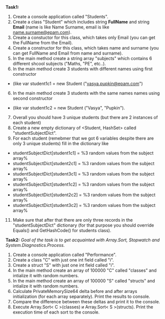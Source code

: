 **Task1:** 
1) Create a console application called "Students".
2) Create a class "Student" which includes string **FullName** and string **Email** (name is like Name Surname, email is like name.surname@epam.com).
3) Create a constuctor for this class, which takes only Email (you can get the FullName from the Email).
4) Create a constructor for this class, which takes name and surname (you can get FullName and Email from name and surname).
5) In the main method create a string array "subjects" which contains 6 different shcool subjects ("Maths, "PE", etc..).
5) In the main method create 3 students with different names using first constructor
- (like var student1c1 = new Student ("vasya.pupkin@epam.com")
6) In the main method create 3 students with the same names names using second constructor
- (like var student1c2 = new Student ("Vasya", "Pupkin").
7) Overall you should have 3 unique students (but there are 2 instances of each student)
9) Create a new empty dictionary of <Student, HashSet<string>> called "studentSubjectDict".
10) For each student (remebmer that we got 6 variables despite there are only 3 unique students) fill in the dictionary like

- studentSubjectDict[student1c1] = %3 random values from the subject array%
- studentSubjectDict[student2c1] = %3 random values from the subject array%
- studentSubjectDict[student3c1] = %3 random values from the subject array%
- studentSubjectDict[student1c2] = %3 random values from the subject array%
- studentSubjectDict[student2c2] = %3 random values from the subject array%
- studentSubjectDict[student3c2] = %3 random values from the subject array%

11) Make sure that after that there are only three records in the "studentSubjectDict" dictionary
(for that purpose you should override Equals() and GetHashCode() for students class).

**Task2:** 
*Goal of the task is to get acquainted with Array.Sort, Stopwatch and System.Diagnostics.Process.*

1) Create a console application called "Performance".
2) Create a class "C" with just one int field called "i".
3) Create a struct "S" with just one int field called "i". 
4) In the main method create an array of 100000 "C" called "classes" and intialize it with random numbers.
5) In the main method create an array of 100000 "S" called "structs" and intialize it with random numbers.
5) Calculate PrivateMemorySize64 delta before and after arrays initialization (for each array separately). Print the results to console.
6) Compare the difference between these deltas and print it to the console.
7) Execute Array.Sort< С >(classes) и Array.Sort< S >(structs). Print the execution time of each sort to the console.

